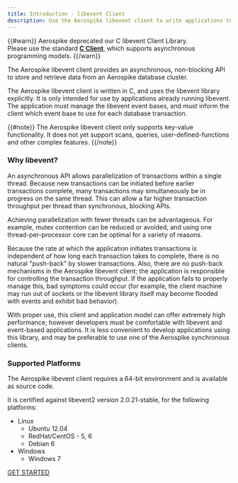 ```yaml
---
title: Introduction - libevent Client
description: Use the Aerospike libevent client to write applications to store and retrieve data from an Aerospike database cluster.
---
```


{{#warn}}
Aerospike deprecated our C libevent Client Library. 
<BR>
Please use the standard **[C Client](https://www.aerospike.com/download/client/c/)**, which supports asynchronous programming models. 
{{/warn}}

The Aerospike libevent client provides an asynchronous, non-blocking API to store and retrieve data from an Aerospike database cluster.

The Aerospike libevent client is written in C, and uses the libevent library explicitly. It is only intended for use by applications already running libevent. The application must manage the libevent event bases, and must inform the client which event base to use for each database transaction.

{{#note}}
The Aerospike libevent client only supports key-value functionality. It does not yet support scans, queries, user-defined-functions and other complex features.
{{/note}}

### Why libevent?

An asynchronous API allows parallelization of transactions within a single thread. Because new transactions can be initiated before earlier transactions complete, many transactions may simultaneously be in progress on the same thread. This can allow a far higher transaction throughput per thread than synchronous, blocking APIs. 

Achieving parallelization with fewer threads can be advantageous. For example, mutex contention can be reduced or avoided, and using one thread-per-processor core can be optimal for a variety of reasons.

Because the rate at which the application initiates transactions is independent of how long each transaction takes to complete, there is no natural "push-back" by slower transactions. Also, there are no push-back mechanisms in the Aerospike libevent client; the application is responsible for controlling the transaction throughput. If the application fails to properly manage this, bad symptoms could occur (for example, the client machine may run out of sockets or the libevent library itself may become flooded with events and exhibit bad behavior).

With proper use, this client and application model can offer extremely high performance; however developers must be comfortable with libevent and event-based applications. It is less convenient to develop applications using this library, and may be preferable to use one of the Aerospike synchronous clients.

### Supported Platforms

The Aerospike libevent client requires a 64-bit environment and is available as source code. 

It is certified against libevent2 version 2.0.21-stable, for the following platforms:
- Linux
  - Ubuntu 12.04
  - RedHat/CentOS - 5, 6
  - Debian 6
- Windows
  - Windows 7

<div class="text-center">
<a class="button primary" href="/docs/client/libevent/start">GET STARTED</a>
</div>
